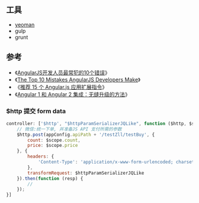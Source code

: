 

## 工具

* [yeoman](http://yeoman.io/)
* gulp
* grunt

## 参考

* 《[AngularJS开发人员最常犯的10个错误](http://blog.jobbole.com/78946/)》
* 《[The Top 10 Mistakes AngularJS Developers Make](https://www.airpair.com/angularjs/posts/top-10-mistakes-angularjs-developers-make)》
* 《[推荐 15 个 Angular.js 应用扩展指令](http://www.oschina.net/translate/15-directives-to-extend-your-angular-js-apps)》
* 《[Angular 1 和 Angular 2 集成：无缝升级的方法](http://www.oschina.net/translate/angular-1-and-angular-2-coexistence?from=20150913)》

### $http 提交 form data

```js
controller: ['$http', "$httpParamSerializerJQLike", function ($http, $stateParams, $httpParamSerializerJQLike) {
    // 微信:统一下单, 并准备JS API 支付所需的参数
    $http.post(appConfig.apiPath + '/testZll/testBuy', {
        count: $scope.count,
        price: $scope.price
    }, {
        headers: {
            'Content-Type': 'application/x-www-form-urlencoded; charset=UTF-8'
        },
        transformRequest: $httpParamSerializerJQLike
    }).then(function (resp) {
        // 
    });
}]
```